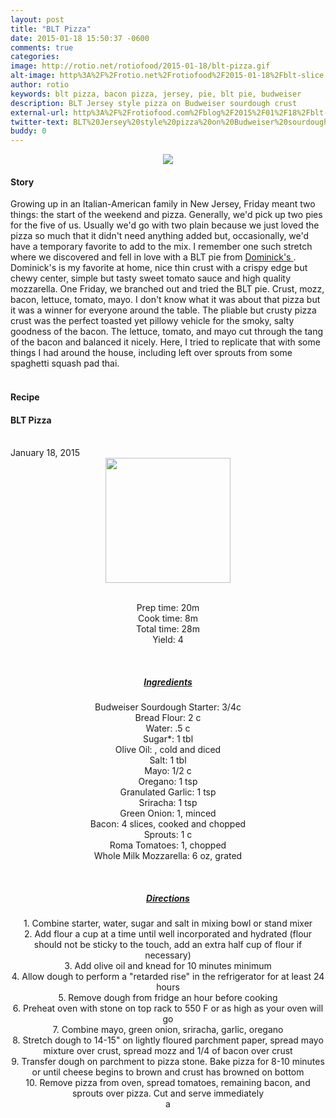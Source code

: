 ```yaml
---
layout: post
title: "BLT Pizza"
date: 2015-01-18 15:50:37 -0600
comments: true
categories: 
image: http://rotio.net/rotiofood/2015-01-18/blt-pizza.gif
alt-image: http%3A%2F%2Frotio.net%2Frotiofood%2F2015-01-18%2Fblt-slice.jpg
author: rotio
keywords: blt pizza, bacon pizza, jersey, pie, blt pie, budweiser
description: BLT Jersey style pizza on Budweiser sourdough crust
external-url: http%3A%2F%2Frotiofood.com%2Fblog%2F2015%2F01%2F18%2Fblt-pizza%2F
twitter-text: BLT%20Jersey%20style%20pizza%20on%20Budweiser%20sourdough%20crust
buddy: 0
---
```

<!-- more -->
<center><img src="http://rotio.net/rotiofood/2015-01-18/blt-pizza.gif" /></center>
<a href="https://plus.google.com/107103100819027957630?rel=author" style="display:none">{{page.author }}</a>

<h4>Story</b> </h4>
 <div>
	<p>
	 Growing up in an Italian-American family in New Jersey, Friday meant two things: the start of the weekend and pizza. Generally, we'd pick up two pies for the five of us. Usually we'd go with two plain because we just loved the pizza so much that it didn't need anything added but, occasionally, we'd have a temporary favorite to add to the mix. I remember one such stretch where we discovered and fell in love with a BLT pie from <a href="https://plus.google.com/107344914995913512851/about?gl=us&hl=en)" >Dominick's </a>. Dominick's is my favorite at home, nice thin crust with a crispy edge but chewy center, simple but tasty sweet tomato sauce and high quality mozzarella. One Friday, we branched out and tried the BLT pie. Crust, mozz, bacon, lettuce, tomato, mayo. I don't know what it was about that pizza but it was a winner for everyone around the table. The pliable but crusty pizza crust was the perfect toasted yet pillowy vehicle for the smoky, salty goodness of the bacon. The lettuce, tomato, and mayo cut through the tang of the bacon and balanced it nicely. Here, I tried to replicate that with some things I had around the house, including left over sprouts from some spaghetti squash pad thai. <br/><br/>
</p>
</div>
<h4>Recipe</b> </h4> 
  <div itemscope itemtype="http://schema.org/Recipe" >
  <h4 itemprop="name">BLT Pizza</h4>
  
  <br />
    January 18, 2015
<center>
  <img itemprop="image" width="200px"  src="http://rotio.net/rotiofood/2015-01-18/blt-pizza-slice.jpg" />
  
  <br />Prep time: <time datetime="PT0H20M" itemprop="prepTime">20m</time>
  <br />Cook time: <time datetime="PT0H8M" itemprop="cookTime">8m</time> 
  <br />Total time: <time datetime="PT0H28M" itemprop="totalTime">28m</time>
  <br />Yield: <span itemprop="recipeYield">4</span>
  
  <br/>
 <u><h5>Ingredients</h5></u>
	<span itemprop="ingredients" itemscope itemtype="http://schema.org/ingredients">
	  <span itemprop="name">Budweiser Sourdough Starter</span>: 
	  <span itemprop="amount">3/4c</span>
	</span><br />
	<span itemprop="ingredients" itemscope itemtype="http://schema.org/ingredients">
	  <span itemprop="name">Bread Flour</span>: 
	  <span itemprop="amount">2 c</span>
	</span><br />
	<span itemprop="ingredients" itemscope itemtype="http://schema.org/ingredients">
	  <span itemprop="name">Water</span>: 
	  <span itemprop="amount">.5 c</span>
	</span><br />
	<span itemprop="ingredients" itemscope itemtype="http://schema.org/ingredients">
	  <span itemprop="name">Sugar</span>*: 
	  <span itemprop="amount">1 tbl</span>
	</span><br />
	<span itemprop="ingredients" itemscope itemtype="http://schema.org/ingredients">
	  <span itemprop="name">Olive Oil</span>: 
	  <span itemprop="amount"></span>, cold and diced
	</span><br />
	<span itemprop="ingredients" itemscope itemtype="http://schema.org/ingredients">
	  <span itemprop="name">Salt</span>: 
	  <span itemprop="amount">1 tbl</span>
	</span><br />
	<span itemprop="ingredients" itemscope itemtype="http://schema.org/ingredients">
	  <span itemprop="name">Mayo</span>: 
	  <span itemprop="amount">1/2 c</span>
	</span><br />
	<span itemprop="ingredients" itemscope itemtype="http://schema.org/ingredients">
	  <span itemprop="name">Oregano</span>: 
	  <span itemprop="amount">1 tsp</span>
	</span><br />
	<span itemprop="ingredients" itemscope itemtype="http://schema.org/ingredients">
	  <span itemprop="name">Granulated Garlic</span>: 
	  <span itemprop="amount">1 tsp</span>
	</span><br />
	<span itemprop="ingredients" itemscope itemtype="http://schema.org/ingredients">
	  <span itemprop="name">Sriracha</span>: 
	  <span itemprop="amount">1 tsp</span>
	</span><br />
	<span itemprop="ingredients" itemscope itemtype="http://schema.org/ingredients">
	  <span itemprop="name">Green Onion</span>: 
	  <span itemprop="amount">1</span>, minced
	</span><br /><span itemprop="ingredients" itemscope itemtype="http://schema.org/ingredients">
	  <span itemprop="name">Bacon</span>: 
	  <span itemprop="amount">4 slices</span>,  cooked and chopped
	</span><br /><span itemprop="ingredients" itemscope itemtype="http://schema.org/ingredients">
	  <span itemprop="name">Sprouts</span>: 
	  <span itemprop="amount">1 c</span>
	</span><br />
	<span itemprop="ingredients" itemscope itemtype="http://schema.org/ingredients">
	  <span itemprop="name">Roma Tomatoes</span>: 
	  <span itemprop="amount">1</span>, chopped
	</span><br />
	<span itemprop="ingredients" itemscope itemtype="http://schema.org/ingredients">
	  <span itemprop="name">Whole Milk Mozzarella</span>: 
	  <span itemprop="amount">6 oz</span>, grated
	</span><br />
	
  <br /><u><h5>Directions</h5></u>
	<div itemprop="recipeInstructions">
		1. Combine starter, water, sugar and salt in mixing bowl or stand mixer<br/>
		2. Add flour a cup at a time until well incorporated and hydrated (flour should not be sticky to the touch, add an extra half cup of flour if necessary)<br/>
		3. Add olive oil and knead for 10 minutes minimum<br/>
		4. Allow dough to perform a "retarded rise" in the refrigerator for at least 24 hours<br/>
		5. Remove dough from fridge an hour before cooking<br/>
		6. Preheat oven with stone on top rack to 550 F or as high as your oven will go<br/>
		7. Combine mayo, green onion, sriracha, garlic, oregano<br/>
		8. Stretch dough to 14-15" on lightly floured parchment paper, spread mayo mixture over crust, spread mozz and 1/4 of bacon over crust<br/>
		9. Transfer dough on parchment to pizza stone. Bake pizza for 8-10 minutes or until cheese begins to brown and crust has browned on bottom<br/>
		10. Remove pizza from oven, spread tomatoes, remaining bacon, and sprouts over pizza. Cut and serve immediately<br/>a
<br />
	</div>

</div>